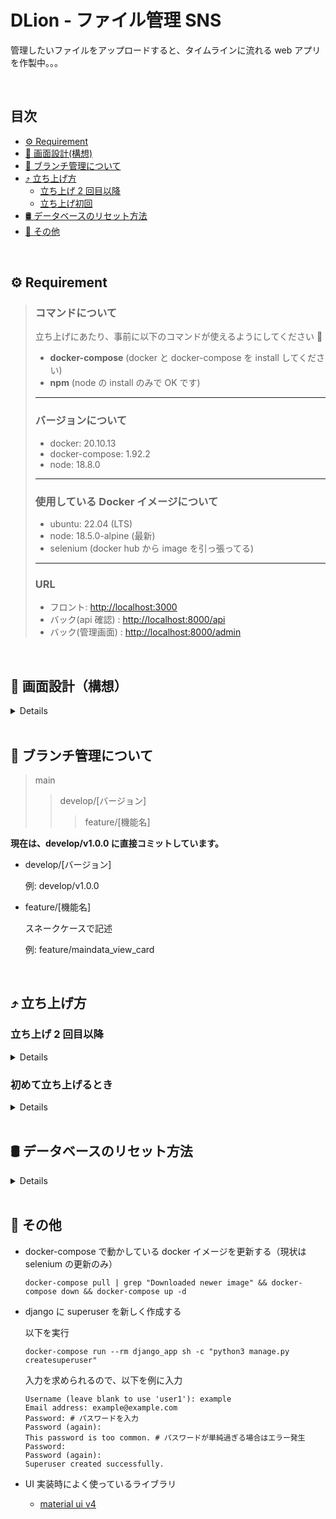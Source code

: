 # DLion - ファイル管理 SNS

管理したいファイルをアップロードすると、タイムラインに流れる web アプリを作製中。。。

<br>

## 目次

- [⚙️ Requirement](https://github.com/hata1225/dlion/edit/main/README.md#%EF%B8%8F-requirement)
- [👀 画面設計(構想)](https://lh5.googleusercontent.com/fX7YNotu_3EWe1d6ZENl0mPMkT3SRh0WC_JwLeCbxWl3F6wN9_gXfG8Ms7jPLNrx1vixWjXWLnhvOTRux-HF=w2156-h1528-rw)
- [🌳 ブランチ管理について](https://github.com/hata1225/dlion/edit/main/README.md#-%E3%83%96%E3%83%A9%E3%83%B3%E3%83%81%E7%AE%A1%E7%90%86%E3%81%AB%E3%81%A4%E3%81%84%E3%81%A6)
- [⤴️ 立ち上げ方](https://github.com/hata1225/dlion/edit/main/README.md#%EF%B8%8F-%E7%AB%8B%E3%81%A1%E4%B8%8A%E3%81%92%E6%96%B9)
  - [立ち上げ 2 回目以降](https://github.com/hata1225/dlion/edit/develop/v1.0.0/README.md#%E7%AB%8B%E3%81%A1%E4%B8%8A%E3%81%92-2-%E5%9B%9E%E7%9B%AE%E4%BB%A5%E9%99%8D)
  - [立ち上げ初回](https://github.com/hata1225/dlion/edit/develop/v1.0.0/README.md#%E5%88%9D%E3%82%81%E3%81%A6%E7%AB%8B%E3%81%A1%E4%B8%8A%E3%81%92%E3%82%8B%E3%81%A8%E3%81%8D)
- [🛢 データベースのリセット方法](https://github.com/hata1225/dlion/edit/main/README.md#-%E3%83%87%E3%83%BC%E3%82%BF%E3%83%99%E3%83%BC%E3%82%B9%E3%81%AE%E3%83%AA%E3%82%BB%E3%83%83%E3%83%88%E6%96%B9%E6%B3%95)
- [🍭 その他](https://github.com/hata1225/dlion/edit/main/README.md#-%E3%81%9D%E3%81%AE%E4%BB%96)

<br>

## ⚙️ Requirement

> ### コマンドについて
>
> 立ち上げにあたり、事前に以下のコマンドが使えるようにしてください 🙏
>
> - **docker-compose** (docker と docker-compose を install してください)
> - **npm** (node の install のみで OK です)
>
> ---
>
> ### バージョンについて
>
> - docker: 20.10.13
> - docker-compose: 1.92.2
> - node: 18.8.0
>
> ---
>
> ### 使用している Docker イメージについて
>
> - ubuntu: 22.04 (LTS)
> - node: 18.5.0-alpine (最新)
> - selenium (docker hub から image を引っ張ってる)
>
> ---
>
> ### URL
>
> - フロント: [http://localhost:3000](http://localhost:3000)
> - バック(api 確認) : [http://localhost:8000/api](http://localhost:8000/api)
> - バック(管理画面) : [http://localhost:8000/admin](http://localhost:8000/admin)

<br>

## 👀 画面設計（構想）

<details>

![画面設計](https://lh3.googleusercontent.com/nRzfPmMVbbyvrw7XO_T2Hqz-Uk9Kj2yGbcYo4pGIRLjMKewo2auP54qUlDVImhk4hfYDJsgM6Reo0Ksk63pq=w2156-h1414-rw)

</details>

<br>

## 🌳 ブランチ管理について

> main
>
> > develop/[バージョン]
> >
> > > feature/[機能名]

**現在は、develop/v1.0.0 に直接コミットしています。**

- develop/[バージョン]

  例: develop/v1.0.0

- feature/[機能名]

  スネークケースで記述

  例: feature/maindata_view_card

<br>

## ⤴️ 立ち上げ方

### 立ち上げ 2 回目以降

<details>

1.  **立ち上げ**

        docker-compose up

    dlion ディレクトリ直下で実行

2.  **停止**

    ショートカット: cmd + c

</details>

### 初めて立ち上げるとき

<details>

1.  **git clone をする**

        git clone git@github.com:hata1225/dlion.git

2.  **clone してできた、dlion フォルダへ移動する**

        cd dlion

3.  **任意のブランチに切り替える**

        例: git checkout develop/v1.0.0

4.  **.env ファイルを作成する**

        touch .env

5.  **Django 用シークレットキーを、.env ファイルに書き込み**

    個人でソース(dlion)を使う場合は、シークレットキーを自分で発行し.env ファイルに貼り付けてください。

    1.  シークレットキー発行
        ```
        cd django_api && python -c 'from django.core.management.utils import get_random_secret_key; print(get_random_secret_key())' && cd ../
        ```
    2.  出力された文字列をコピー

        ターミナルに出力される文字列をコピー

    **.env ファイル内に、以下を例に記述(xxxxxxx...はコピーした文字列)**

        SECRET_KEY=xxxxxxxxxxxxxxxxxxxxxxxxxxxxxxxxxxxxxxxxxx

6.  **superuser 情報を.env ファイルに追記**

    localhost:8000/admin にログインするとき & watchdog でディレクトリを監視、エンコード等で使います

        SUPER_USER_EMAIL=example@example.com
        SUPER_USER_PASS=password

7.  **yarn install をする**

    dlion ディレクトリ直下でコマンドを叩いてください。

        yarn install

8.  **docker-compose build をする**

    最初は時間がかかるかもしれないです。

    ubuntu を download したり、React で使用するモジュールを download したり色々やってくれます。

        docker-compose build

9.  **docker-compose up**

    docker-compose up

    しばらくした後、ターミナルの一番下の行にこんなのが出力されたら**多分成功**です。\
    `react-app_1 | No issues found.`

10. **localhost:3000 へ移動する**

    **http://localhost:3000**

11. **停止**

    ショートカット: cmd + c

</details>

<br>

## 🛢 データベースのリセット方法

<details>

1.  **マイグレーションファイルを削除**

        django_api/migrations

2.  **データベース削除**

        django_api/db.sqlite3

3.  **マイグレーションファイルを作製**

        docker-compose run --rm django_app sh -c "python3 manage.py makemigrations core"

    --rm: コンテナ停止後、コンテナを削除

    sh -c: シェルコマンド （bash -c: バッシュコマンド）

4.  **マイグレーションファイルをもとに、データベースへ反映**

        docker-compose run --rm django_app sh -c "python3 manage.py migrate core"

</details>

<br>

## 🍭 その他

- docker-compose で動かしている docker イメージを更新する（現状は selenium の更新のみ）

      docker-compose pull | grep "Downloaded newer image" && docker-compose down && docker-compose up -d

- django に superuser を新しく作成する

  以下を実行

  ```
  docker-compose run --rm django_app sh -c "python3 manage.py createsuperuser"
  ```

  入力を求められるので、以下を例に入力

  ```
  Username (leave blank to use 'user1'): example
  Email address: example@example.com
  Password: # パスワードを入力
  Password (again):
  This password is too common. # パスワードが単純過ぎる場合はエラー発生
  Password:
  Password (again):
  Superuser created successfully.
  ```

- UI 実装時によく使っているライブラリ

  - [material ui v4](https://v4.mui.com/)
